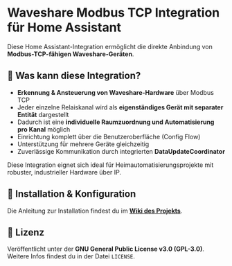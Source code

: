 # Waveshare Modbus TCP Integration für Home Assistant

Diese Home Assistant-Integration ermöglicht die direkte Anbindung von **Modbus-TCP-fähigen Waveshare-Geräten**.

## 🧠 Was kann diese Integration?

- **Erkennung & Ansteuerung von Waveshare-Hardware** über Modbus TCP
- Jeder einzelne Relaiskanal wird als **eigenständiges Gerät mit separater Entität** dargestellt
- Dadurch ist eine **individuelle Raumzuordnung und Automatisierung pro Kanal** möglich
- Einrichtung komplett über die Benutzeroberfläche (Config Flow)
- Unterstützung für mehrere Geräte gleichzeitig
- Zuverlässige Kommunikation durch integrierten **DataUpdateCoordinator**

Diese Integration eignet sich ideal für Heimautomatisierungsprojekte mit robuster, industrieller Hardware über IP.

## 📘 Installation & Konfiguration

Die Anleitung zur Installation findest du im **[Wiki des Projekts](https://github.com/BKifft68/Waveshare-Modbus-TCP-Home-Assistant/wiki)**.

## 📄 Lizenz

Veröffentlicht unter der **GNU General Public License v3.0 (GPL-3.0)**. Weitere Infos findest du in der Datei `LICENSE`.
